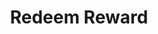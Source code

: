 ---
title: Redeem Reward
excerpt: 
category: 636284b7e6b02c00a136e873
slug: redeem-loyalty-card
parentDoc: 6399d0a02d1caf007e77e324
---